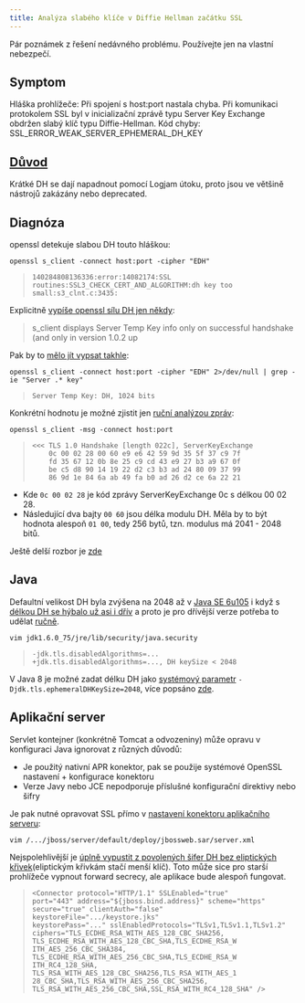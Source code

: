 ```yaml
---
title: Analýza slabého klíče v Diffie Hellman začátku SSL
---
```


Pár poznámek z řešení nedávného problému. Používejte jen na vlastní nebezpečí.

## Symptom
Hláška prohlížeče: Při spojení s host:port nastala chyba. Při komunikaci protokolem SSL byl v inicializační zprávě typu Server Key Exchange obdržen slabý klíč typu Diffie-Hellman. Kód chyby: SSL_ERROR_WEAK_SERVER_EPHEMERAL_DH_KEY

## [Důvod](https://weakdh.org/)
Krátké DH se dají napadnout pomocí Logjam útoku, proto jsou ve většině nástrojů zakázány nebo deprecated.

## Diagnóza
openssl detekuje slabou DH touto hláškou:

    openssl s_client -connect host:port -cipher "EDH"

>     140284808136336:error:14082174:SSL routines:SSL3_CHECK_CERT_AND_ALGORITHM:dh key too small:s3_clnt.c:3435:

Explicitně [vypíše openssl sílu DH jen někdy](https://unix.stackexchange.com/questions/333877/how-to-find-which-key-exactly-dh-key-too-small-openssl-error-is-about):

> s_client displays Server Temp Key info only on successful handshake (and only in version 1.0.2 up

Pak by to [mělo jít vypsat takhle](https://stackoverflow.com/questions/36353025/java-jvm-hotspot-ephemeraldhkeysize):

    openssl s_client -connect host:port -cipher "EDH" 2>/dev/null | grep -ie "Server .* key"

>     Server Temp Key: DH, 1024 bits

Konkrétní hodnotu je možné zjistit jen [ruční analýzou zpráv](https://superuser.com/questions/905557/openssl-display-dh-parameters):

    openssl s_client -msg -connect host:port

>     <<< TLS 1.0 Handshake [length 022c], ServerKeyExchange
>         0c 00 02 28 00 60 e9 e6 42 59 9d 35 5f 37 c9 7f
>         fd 35 67 12 0b 8e 25 c9 cd 43 e9 27 b3 a9 67 0f
>         be c5 d8 90 14 19 22 d2 c3 b3 ad 24 80 09 37 99
>         86 9d 1e 84 6a ab 49 fa b0 ad 26 d2 ce 6a 22 21

- Kde `0c 00 02 28` je kód zprávy ServerKeyExchange 0c s délkou 00 02 28.
- Následující dva bajty `00 60` jsou délka modulu DH. Měla by to být hodnota alespoň `01 00`, tedy 256 bytů, tzn. modulus má 2041 - 2048 bitů.

Ještě delší rozbor je [zde](https://stackoverflow.com/questions/31820170/trouble-viewing-diffie-hellman-parameters-p-g-y-in-tls-exchange)

## Java

Defaultní velikost DH byla zvýšena na 2048 až v [Java SE 6u105](http://docs.oracle.com/javase/6/docs/technotes/guides/security/SunProviders.html#dhkeysizenote) i když s [délkou DH se hýbalo už asi i dřív](http://www.oracle.com/us/technologies/java/overview-156328.html) a proto je pro dřívější verze potřeba to udělat [ručně](https://www.java.com/en/configure_crypto.html#DHAKeySize).

    vim jdk1.6.0_75/jre/lib/security/java.security

>     -jdk.tls.disabledAlgorithms=...
>     +jdk.tls.disabledAlgorithms=..., DH keySize < 2048

V Java 8 je možné zadat délku DH jako [systémový parametr](https://stackoverflow.com/questions/24502672/how-to-expand-dh-key-size-to-2048-in-java-8) `-Djdk.tls.ephemeralDHKeySize=2048`, více popsáno [zde](http://docs.oracle.com/javase/8/docs/technotes/guides/security/jsse/JSSERefGuide.html#customizing_dh_keys).

## Aplikační server

Servlet kontejner (konkrétně Tomcat a odvozeniny) může opravu v konfiguraci Java ignorovat z různých důvodů:

- Je použitý nativní APR konektor, pak se použije systémové OpenSSL nastavení + konfigurace konektoru
- Verze Javy nebo JCE nepodporuje příslušné konfigurační direktivy nebo šifry

Je pak nutné opravovat SSL přímo v [nastavení konektoru aplikačního serveru](https://wiki.jasig.org/display/CASUM/HOWTO+Configure+JBoss+for+HTTPS):

    vim /.../jboss/server/default/deploy/jbossweb.sar/server.xml

Nejspolehlivější je [úplně vypustit z povolených šifer DH bez eliptických křivek](https://serverfault.com/questions/721489/how-to-make-jboss-5-1-0-ga-meet-diffie-hellman-standards)(eliptickým křivkám stačí menší klíč).
Toto může sice pro starší prohlížeče vypnout forward secrecy, ale aplikace bude alespoň fungovat.

>     <Connector protocol="HTTP/1.1" SSLEnabled="true"
>     port="443" address="${jboss.bind.address}" scheme="https" secure="true" clientAuth="false"
>     keystoreFile=".../keystore.jks"
>     keystorePass="..." sslEnabledProtocols="TLSv1,TLSv1.1,TLSv1.2"
>     ciphers="TLS_ECDHE_RSA_WITH_AES_128_CBC_SHA256,
>     TLS_ECDHE_RSA_WITH_AES_128_CBC_SHA,TLS_ECDHE_RSA_W ITH_AES_256_CBC_SHA384,
>     TLS_ECDHE_RSA_WITH_AES_256_CBC_SHA,TLS_ECDHE_RSA_W ITH_RC4_128_SHA,
>     TLS_RSA_WITH_AES_128_CBC_SHA256,TLS_RSA_WITH_AES_1 28_CBC_SHA,TLS_RSA_WITH_AES_256_CBC_SHA256,
>     TLS_RSA_WITH_AES_256_CBC_SHA,SSL_RSA_WITH_RC4_128_SHA" />